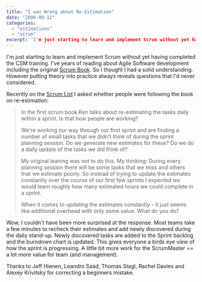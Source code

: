 ```yaml
---
title: "I was Wrong about Re-Estimation"
date: "2006-09-12"
categories: 
  - "estimations"
  - "scrum"
excerpt: 'I'm just starting to learn and implement Scrum without yet having completed the CSM'
---
```


I'm just starting to learn and implement Scrum without yet having completed the CSM training. I've years of reading about Agile Software development including the original [Scrum Book](external:https://www.amazon.com/Agile-Software-Development-SCRUM-Schwaber/dp/0130676349/&tag=notesfromatoo-20). So I thought I had a solid understanding. However putting theory into practice always reveals questions that I'd never considered.

Recently on the [Scrum List](external:https://groups.yahoo.com/group/scrumdevelopment/) I asked whether people were following the book on re-estimation:

> In the first scrum book Ken talks about re-estimating the tasks daily within a sprint. Is that how people are working?
> 
> We're working our way through our first sprint and are finding a number of small tasks that we didn't think of during the sprint planning session. Do we generate new estimates for these? Do we do a daily update of the tasks we did think of?
> 
> My original leaning was not to do this. My thinking: During every planning session there will be some tasks that we miss and others that we estimate poorly. So instead of trying to update the estimates constantly over the course of our first few sprints I expected we would learn roughly how many estimated hours we could complete in a sprint.
> 
> When it comes to updating the estimates constantly - it just seems like additional overhead with only some value. What do you do?

Wow, I couldn't have been more surprised at the response. Most teams take a few minutes to recheck their estimates and add newly discovered during the daily stand-up. Newly discovered tasks are added to the Sprint backlog and the burndown chart is updated. This gives everyone a birds eye view of how the sprint is progressing. A little bit more work for the ScrumMaster == a lot more value for team (and management).

Thanks to Jeff Hienen, Leandro Saad, Thomas Stagl, Rachel Davies and Alexey Krivitsky for correcting a beginners mistake.
